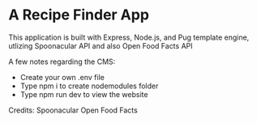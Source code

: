 # A Recipe Finder App 

This application is built with Express, Node.js, and Pug template engine, utlizing Spoonacular API and also Open Food Facts API


A few notes regarding the CMS:

- Create your own .env file
- Type npm i to create nodemodules folder
- Type npm run dev to view the website

Credits:
Spoonacular
Open Food Facts
